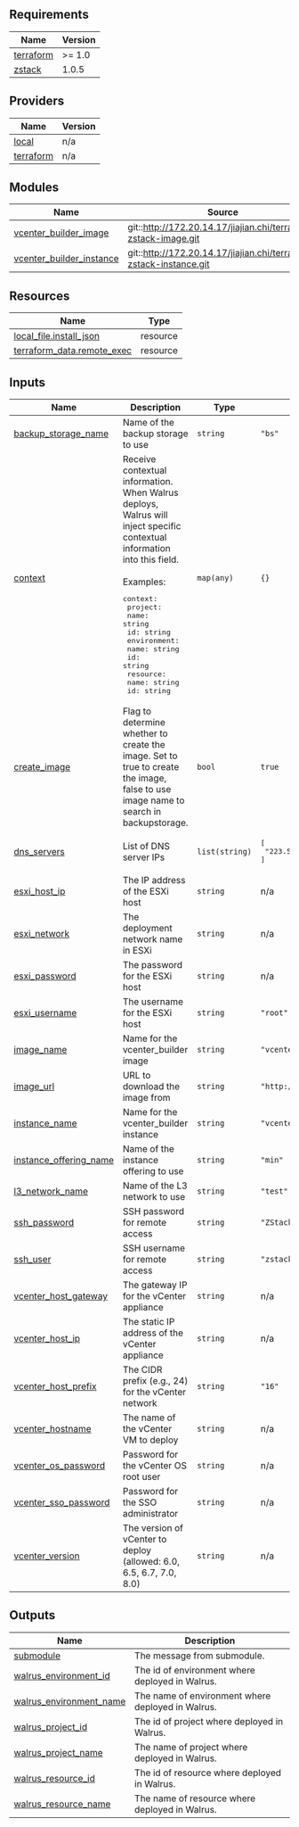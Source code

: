 <!-- BEGIN_TF_DOCS -->
## Requirements

| Name | Version |
|------|---------|
| <a name="requirement_terraform"></a> [terraform](#requirement\_terraform) | >= 1.0 |
| <a name="requirement_zstack"></a> [zstack](#requirement\_zstack) | 1.0.5 |

## Providers

| Name | Version |
|------|---------|
| <a name="provider_local"></a> [local](#provider\_local) | n/a |
| <a name="provider_terraform"></a> [terraform](#provider\_terraform) | n/a |

## Modules

| Name | Source | Version |
|------|--------|---------|
| <a name="module_vcenter_builder_image"></a> [vcenter\_builder\_image](#module\_vcenter\_builder\_image) | git::http://172.20.14.17/jiajian.chi/terraform-zstack-image.git | n/a |
| <a name="module_vcenter_builder_instance"></a> [vcenter\_builder\_instance](#module\_vcenter\_builder\_instance) | git::http://172.20.14.17/jiajian.chi/terraform-zstack-instance.git | n/a |

## Resources

| Name | Type |
|------|------|
| [local_file.install_json](https://registry.terraform.io/providers/hashicorp/local/latest/docs/resources/file) | resource |
| [terraform_data.remote_exec](https://registry.terraform.io/providers/hashicorp/terraform/latest/docs/resources/data) | resource |

## Inputs

| Name | Description | Type | Default | Required |
|------|-------------|------|---------|:--------:|
| <a name="input_backup_storage_name"></a> [backup\_storage\_name](#input\_backup\_storage\_name) | Name of the backup storage to use | `string` | `"bs"` | no |
| <a name="input_context"></a> [context](#input\_context) | Receive contextual information. When Walrus deploys, Walrus will inject specific contextual information into this field.<br/><br/>Examples:<pre>context:<br/>  project:<br/>    name: string<br/>    id: string<br/>  environment:<br/>    name: string<br/>    id: string<br/>  resource:<br/>    name: string<br/>    id: string</pre> | `map(any)` | `{}` | no |
| <a name="input_create_image"></a> [create\_image](#input\_create\_image) | Flag to determine whether to create the image. Set to true to create the image, false to use image name to search in backupstorage. | `bool` | `true` | no |
| <a name="input_dns_servers"></a> [dns\_servers](#input\_dns\_servers) | List of DNS server IPs | `list(string)` | <pre>[<br/>  "223.5.5.5"<br/>]</pre> | no |
| <a name="input_esxi_host_ip"></a> [esxi\_host\_ip](#input\_esxi\_host\_ip) | The IP address of the ESXi host | `string` | n/a | yes |
| <a name="input_esxi_network"></a> [esxi\_network](#input\_esxi\_network) | The deployment network name in ESXi | `string` | n/a | yes |
| <a name="input_esxi_password"></a> [esxi\_password](#input\_esxi\_password) | The password for the ESXi host | `string` | n/a | yes |
| <a name="input_esxi_username"></a> [esxi\_username](#input\_esxi\_username) | The username for the ESXi host | `string` | `"root"` | no |
| <a name="input_image_name"></a> [image\_name](#input\_image\_name) | Name for the vcenter\_builder image | `string` | `"vcenter-builder-by-terraform"` | no |
| <a name="input_image_url"></a> [image\_url](#input\_image\_url) | URL to download the image from | `string` | `"http://192.168.200.100/mirror/jiajian.chi/os/base/vcsa_builder_compressed.qcow2"` | no |
| <a name="input_instance_name"></a> [instance\_name](#input\_instance\_name) | Name for the vcenter\_builder instance | `string` | `"vcenter_builder"` | no |
| <a name="input_instance_offering_name"></a> [instance\_offering\_name](#input\_instance\_offering\_name) | Name of the instance offering to use | `string` | `"min"` | no |
| <a name="input_l3_network_name"></a> [l3\_network\_name](#input\_l3\_network\_name) | Name of the L3 network to use | `string` | `"test"` | no |
| <a name="input_ssh_password"></a> [ssh\_password](#input\_ssh\_password) | SSH password for remote access | `string` | `"ZStack@123"` | no |
| <a name="input_ssh_user"></a> [ssh\_user](#input\_ssh\_user) | SSH username for remote access | `string` | `"zstack"` | no |
| <a name="input_vcenter_host_gateway"></a> [vcenter\_host\_gateway](#input\_vcenter\_host\_gateway) | The gateway IP for the vCenter appliance | `string` | n/a | yes |
| <a name="input_vcenter_host_ip"></a> [vcenter\_host\_ip](#input\_vcenter\_host\_ip) | The static IP address of the vCenter appliance | `string` | n/a | yes |
| <a name="input_vcenter_host_prefix"></a> [vcenter\_host\_prefix](#input\_vcenter\_host\_prefix) | The CIDR prefix (e.g., 24) for the vCenter network | `string` | `"16"` | no |
| <a name="input_vcenter_hostname"></a> [vcenter\_hostname](#input\_vcenter\_hostname) | The name of the vCenter VM to deploy | `string` | n/a | yes |
| <a name="input_vcenter_os_password"></a> [vcenter\_os\_password](#input\_vcenter\_os\_password) | Password for the vCenter OS root user | `string` | n/a | yes |
| <a name="input_vcenter_sso_password"></a> [vcenter\_sso\_password](#input\_vcenter\_sso\_password) | Password for the SSO administrator | `string` | n/a | yes |
| <a name="input_vcenter_version"></a> [vcenter\_version](#input\_vcenter\_version) | The version of vCenter to deploy (allowed: 6.0, 6.5, 6.7, 7.0, 8.0) | `string` | n/a | yes |

## Outputs

| Name | Description |
|------|-------------|
| <a name="output_submodule"></a> [submodule](#output\_submodule) | The message from submodule. |
| <a name="output_walrus_environment_id"></a> [walrus\_environment\_id](#output\_walrus\_environment\_id) | The id of environment where deployed in Walrus. |
| <a name="output_walrus_environment_name"></a> [walrus\_environment\_name](#output\_walrus\_environment\_name) | The name of environment where deployed in Walrus. |
| <a name="output_walrus_project_id"></a> [walrus\_project\_id](#output\_walrus\_project\_id) | The id of project where deployed in Walrus. |
| <a name="output_walrus_project_name"></a> [walrus\_project\_name](#output\_walrus\_project\_name) | The name of project where deployed in Walrus. |
| <a name="output_walrus_resource_id"></a> [walrus\_resource\_id](#output\_walrus\_resource\_id) | The id of resource where deployed in Walrus. |
| <a name="output_walrus_resource_name"></a> [walrus\_resource\_name](#output\_walrus\_resource\_name) | The name of resource where deployed in Walrus. |
<!-- END_TF_DOCS -->